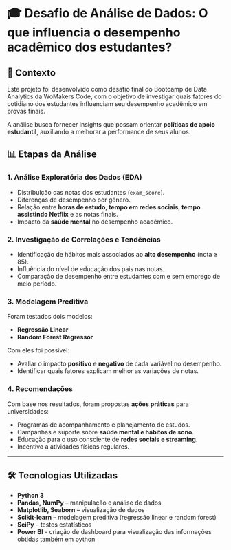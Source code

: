 # 🎓 Desafio de Análise de Dados: O que influencia o desempenho acadêmico dos estudantes?

## 📌 Contexto
Este projeto foi desenvolvido como desafio final do Bootcamp de Data Analytics da WoMakers Code, com o objetivo de investigar quais fatores do cotidiano dos estudantes influenciam seu desempenho acadêmico em provas finais.  

A análise busca fornecer insights que possam orientar **políticas de apoio estudantil**, auxiliando a melhorar a performance de seus alunos.

## 📊 Etapas da Análise

### 1. Análise Exploratória dos Dados (EDA)
- Distribuição das notas dos estudantes (`exam_score`).
- Diferenças de desempenho por gênero.
- Relação entre **horas de estudo**, **tempo em redes sociais**, **tempo assistindo Netflix** e as notas finais.
- Impacto da **saúde mental** no desempenho acadêmico.

### 2. Investigação de Correlações e Tendências
- Identificação de hábitos mais associados ao **alto desempenho** (nota ≥ 85).
- Influência do nível de educação dos pais nas notas.
- Comparação de desempenho entre estudantes com e sem emprego de meio período.

### 3. Modelagem Preditiva
Foram testados dois modelos:
- **Regressão Linear**
- **Random Forest Regressor**

Com eles foi possível:
- Avaliar o impacto **positivo** e **negativo** de cada variável no desempenho.
- Identificar quais fatores explicam melhor as variações de notas.

### 4. Recomendações
Com base nos resultados, foram propostas **ações práticas** para universidades:
- Programas de acompanhamento e planejamento de estudos.
- Campanhas e suporte sobre **saúde mental e hábitos de sono**.
- Educação para o uso consciente de **redes sociais e streaming**.
- Incentivo a atividades físicas regulares.

---

## 🛠️ Tecnologias Utilizadas
- **Python 3**
- **Pandas, NumPy** – manipulação e análise de dados  
- **Matplotlib, Seaborn** – visualização de dados  
- **Scikit-learn** – modelagem preditiva (regressão linear e random forest)  
- **SciPy** – testes estatísticos
- **Power BI** - criação de dashboard para visualização das informações obtidas também em python
